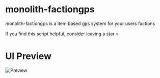 # monolith-factiongps

monolith-factiongps is a item based gps system for your users factions

If you find this script helpful, consider leaving a star ⭐

# UI Preview

![Preview](https://github.com/monolith-vision/monolith-tracker/assets/101870550/a8dd8ba7-a136-4cd9-a8fd-a21c8a83fd28)
